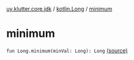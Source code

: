 [uy.klutter.core.jdk](../index.md) / [kotlin.Long](index.md) / [minimum](.)


# minimum
<code>fun Long.minimum(minVal: Long): Long</code> [(source)](https://github.com/kohesive/klutter/blob/master/core-jdk6/src/main/kotlin/uy/klutter/core/jdk/Numbers.kt#L11)<br/>

